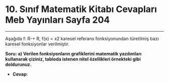 # 10. Sınıf Matematik Kitabı Cevapları Meb Yayınları Sayfa 204

---

Aşağıda f: R-+ R, f(x) = x2 karesel referans fonksiyonundan türetilmiş bazı karesel fonksiyonlar verilmiştir.

**Soru: a) Verilen fonksiyonların grafiklerini matematik yazılımları kullanarak çiziniz, tabloda istenen nitel özellikleri örnekteki gibi doldurunuz.**

-   **Cevap**: